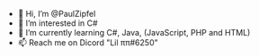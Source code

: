 - 👋 Hi, I’m @PaulZipfel
- 👀 I’m interested in C#
- 🌱 I’m currently learning C#, Java, (JavaScript, PHP and HTML)
- 📫 Reach me on Dicord "Lil ππ#6250"

<!---
PaulZipfel/PaulZipfel is a ✨ special ✨ repository because its `README.md` (this file) appears on your GitHub profile.
You can click the Preview link to take a look at your changes.
--->
